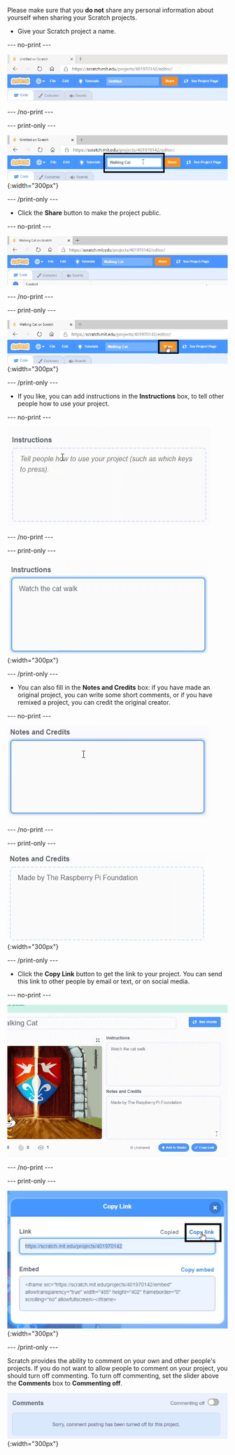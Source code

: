 Please make sure that you **do not** share any personal information about yourself when sharing your Scratch projects.

- Give your Scratch project a name.

--- no-print ---

![Changing "Untitled" to "Walking Cat" to name the project, in the box to the left of the orange 'Share' button at the top of the screen.](images/name_file.gif)

--- /no-print ---

--- print-only ---

![The project name box with the new name 'Walking Cat' highlighted, to the left of the orange 'Share' button at the top of the screen.](images/name_file.png){:width="300px"}

--- /print-only ---

- Click the **Share** button to make the project public.

--- no-print ---

![Clicking the orange 'Share' button at the top of the screen. Then, a message appears saying "Your project is now shared."](images/share.gif)

--- /no-print ---

--- print-only ---

![The orange 'Share' button at the top of the screen highlighted.](images/share.png){:width="300px"}

--- /print-only ---

- If you like, you can add instructions in the **Instructions** box, to tell other people how to use your project.

--- no-print ---

![Typing "Watch the cat walk" in the 'Instructions' box.](images/add_instructions.gif)

--- /no-print ---

--- print-only ---

![The 'Instructions' box, showing "Watch the cat walk" typed in.](images/add_instructions.png){:width="300px"}

--- /print-only ---

- You can also fill in the **Notes and Credits** box: if you have made an original project, you can write some short comments, or if you have remixed a project, you can credit the original creator.

--- no-print ---

![Typing "Made by The Raspberry Pi Foundation" in the 'Notes and Credits' box.](images/notes_and_credits.gif)

--- /no-print ---

--- print-only ---

![The 'Notes and Credits' box, showing "Made by The Raspberry Pi Foundation" typed in.](images/notes_and_credits.png){:width="300px"}

--- /print-only ---

- Click the **Copy Link** button to get the link to your project. You can send this link to other people by email or text, or on social media.

--- no-print ---

![Clicking on 'Copy Link', which opens a 'Copy Link' dialog box. Then, in the dialog box, highlighting the URL under 'Link', and selecting 'Copy link'.](images/copy_link.gif)

--- /no-print ---

--- print-only ---

![The 'Copy link' button highlighted, in the 'Copy Link' dialog box.](images/copy_link.png){:width="300px"}

--- /print-only ---

Scratch provides the ability to comment on your own and other people's projects. If you do not want to allow people to comment on your project, you should turn off commenting. To turn off commenting, set the slider above the **Comments** box to **Commenting off**.

![The slider above the 'Comments' box is in the 'Commenting off' position. A message is shown saying "Sorry, comment posting has been turned off for this project."](images/comments-off.png){:width="300px"}
